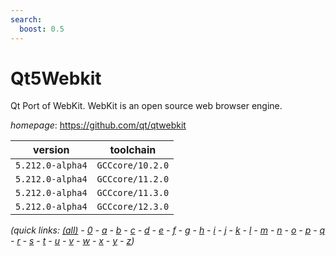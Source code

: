 ```yaml
---
search:
  boost: 0.5
---
```

# Qt5Webkit

Qt Port of WebKit. WebKit is an open source web browser engine.

*homepage*: <https://github.com/qt/qtwebkit>

version | toolchain
--------|----------
``5.212.0-alpha4`` | ``GCCcore/10.2.0``
``5.212.0-alpha4`` | ``GCCcore/11.2.0``
``5.212.0-alpha4`` | ``GCCcore/11.3.0``
``5.212.0-alpha4`` | ``GCCcore/12.3.0``


*(quick links: [(all)](../index.md) - [0](../0/index.md) - [a](../a/index.md) - [b](../b/index.md) - [c](../c/index.md) - [d](../d/index.md) - [e](../e/index.md) - [f](../f/index.md) - [g](../g/index.md) - [h](../h/index.md) - [i](../i/index.md) - [j](../j/index.md) - [k](../k/index.md) - [l](../l/index.md) - [m](../m/index.md) - [n](../n/index.md) - [o](../o/index.md) - [p](../p/index.md) - [q](../q/index.md) - [r](../r/index.md) - [s](../s/index.md) - [t](../t/index.md) - [u](../u/index.md) - [v](../v/index.md) - [w](../w/index.md) - [x](../x/index.md) - [y](../y/index.md) - [z](../z/index.md))*

